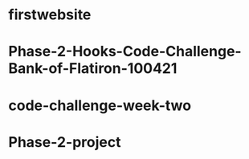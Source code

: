 # firstwebsite
# Phase-2-Hooks-Code-Challenge-Bank-of-Flatiron-100421
# code-challenge-week-two
# Phase-2-project
